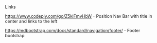 Links

https://www.codeply.com/go/Z5klFmvHbW - Position Nav Bar with title in center and links to the left

https://mdbootstrap.com/docs/standard/navigation/footer/ - Footer bootstrap